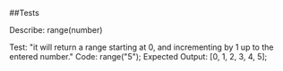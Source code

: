 ##Tests

Describe: range(number)

Test: "it will return a range starting at 0, and incrementing by 1 up to the entered number."
Code: range("5"); 
Expected Output: [0, 1, 2, 3, 4, 5];